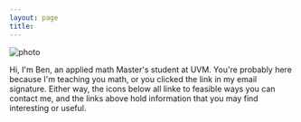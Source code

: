 ```yaml
---
layout: page
title:  
---
```


![photo](https://scontent-iad3-1.xx.fbcdn.net/v/t1.0-9/18034215_1330621637013624_6296963631498004505_n.jpg?oh=e05b0606379d62b137e568d4ebfca0fa&oe=5A601CB0)

Hi, I'm Ben, an applied math Master's student at UVM. You're probably here because I'm teaching you math, or you clicked the link in my email signature. Either way, the icons below all linke to feasible ways you can contact me, and the links above hold information that you may find interesting or useful.
